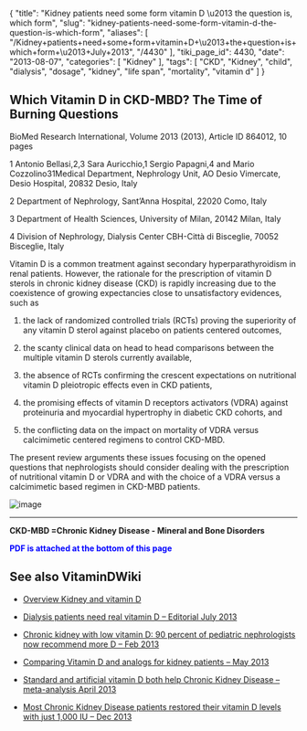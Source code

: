 {
    "title": "Kidney patients need some form vitamin D \u2013 the question is, which form",
    "slug": "kidney-patients-need-some-form-vitamin-d-the-question-is-which-form",
    "aliases": [
        "/Kidney+patients+need+some+form+vitamin+D+\u2013+the+question+is+which+form+\u2013+July+2013",
        "/4430"
    ],
    "tiki_page_id": 4430,
    "date": "2013-08-07",
    "categories": [
        "Kidney"
    ],
    "tags": [
        "CKD",
        "Kidney",
        "child",
        "dialysis",
        "dosage",
        "kidney",
        "life span",
        "mortality",
        "vitamin d"
    ]
}


## Which Vitamin D in CKD-MBD? The Time of Burning Questions

BioMed Research International, Volume 2013 (2013), Article ID 864012, 10 pages

1 Antonio Bellasi,2,3 Sara Auricchio,1 Sergio Papagni,4 and Mario Cozzolino31Medical Department, Nephrology Unit, AO Desio Vimercate, Desio Hospital, 20832 Desio,  Italy

2 Department of Nephrology, Sant’Anna Hospital, 22020 Como,  Italy

3 Department of Health Sciences, University of Milan, 20142 Milan,  Italy

4 Division of Nephrology, Dialysis Center CBH-Città di Bisceglie, 70052 Bisceglie,  Italy

Vitamin D is a common treatment against secondary hyperparathyroidism in renal patients. However, the rationale for the prescription of vitamin D sterols in chronic kidney disease (CKD) is rapidly increasing due to the coexistence of growing expectancies close to unsatisfactory evidences, such as 

1. the lack of randomized controlled trials (RCTs) proving the superiority of any vitamin D sterol against placebo on patients centered outcomes, 

1. the scanty clinical data on head to head comparisons between the multiple vitamin D sterols currently available, 

1. the absence of RCTs confirming the crescent expectations on nutritional vitamin D pleiotropic effects even in CKD patients, 

1. the promising effects of vitamin D receptors activators (VDRA) against proteinuria and myocardial hypertrophy in diabetic CKD cohorts, and 

1. the conflicting data on the impact on mortality of VDRA versus calcimimetic centered regimens to control CKD-MBD. 

The present review arguments these issues focusing on the opened questions that nephrologists should consider dealing with the prescription of nutritional vitamin D or VDRA and with the choice of a VDRA versus a calcimimetic based regimen in CKD-MBD patients.

<img src="https://d1bk1kqxc0sym.cloudfront.net/attachments/jpeg/ckd-t2.jpg" alt="image">

---

 **CKD-MBD =Chronic Kidney Disease - Mineral and Bone Disorders** 

 **<span style="color:#00F;">PDF is attached at the bottom of this page</span>** 

## See also VitaminDWiki

* [Overview Kidney and vitamin D](/posts/overview-kidney-and-vitamin-d)

* [Dialysis patients need real vitamin D – Editorial July 2013](/posts/dialysis-patients-need-real-vitamin-d-editorial)

* [Chronic kidney with low vitamin D: 90 percent of pediatric nephrologists now recommend more D – Feb 2013](/posts/chronic-kidney-with-low-vitamin-d-90-percent-of-pediatric-nephrologists-now-recommend-more-d)

* [Comparing Vitamin D and analogs for kidney patients – May 2013](/posts/comparing-vitamin-d-and-analogs-for-kidney-patients) 

* [Standard and artificial vitamin D both help Chronic Kidney Disease – meta-analysis April 2013](/posts/standard-and-artificial-vitamin-d-both-help-chronic-kidney-disease-meta-analysis)

* [Most Chronic Kidney Disease patients restored their vitamin D levels with just 1,000 IU – Dec 2013](/posts/most-chronic-kidney-disease-patients-restored-their-vitamin-d-levels-with-just-1000-iu)
